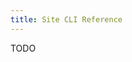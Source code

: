 ```yaml
---
title: Site CLI Reference
---
```


<Intro>
TODO
</Intro>

<SiteCliArgs argString='[["-r" "--resource URL" "Resource"]
                   ["-l" "--location URL" "Location to redirect to"]]'/>
